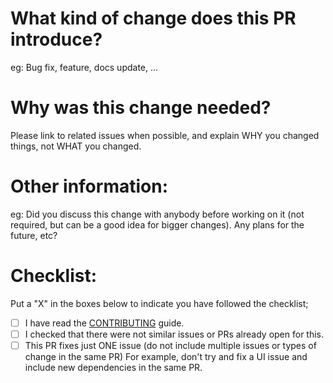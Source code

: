 # What kind of change does this PR introduce?

eg: Bug fix, feature, docs update, ...

# Why was this change needed?

Please link to related issues when possible, and explain WHY you changed things, not WHAT you changed.

# Other information:

eg: Did you discuss this change with anybody before working on it (not required, but can be a good idea for bigger changes). Any plans for the future, etc?

# Checklist:

Put a "X" in the boxes below to indicate you have followed the checklist;

- [ ] I have read the [CONTRIBUTING](https://github.com/gitroomhq/postiz-app/blob/main/CONTRIBUTING.md) guide.
- [ ] I checked that there were not similar issues or PRs already open for this.
- [ ] This PR fixes just ONE issue (do not include multiple issues or types of change in the same PR) For example, don't try and fix a UI issue and include new dependencies in the same PR.
